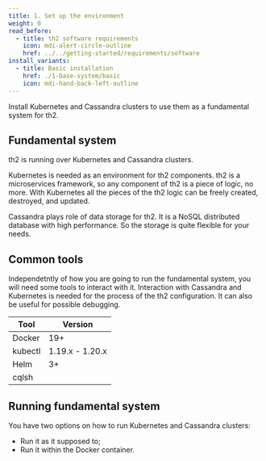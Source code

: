 ```yaml
---
title: 1. Set up the environment 
weight: 0
read_before:
  - title: th2 software requirements
    icon: mdi-alert-circle-outline
    href: ../../getting-started/requirements/software
install_variants:
  - title: Basic installation
    href: ./1-base-system/basic
    icon: mdi-hand-back-left-outline
---
```


Install Kubernetes and Cassandra clusters to use them as a fundamental system for th2.


<!--more-->

## Fundamental system

th2 is running over Kubernetes and Cassandra clusters.

Kubernetes is needed as an environment for th2 components. th2 is a microservices framework, so any component of th2 is a piece of logic, no more. With Kubernetes all the pieces of the th2 logic can be freely created, destroyed, and updated.

Cassandra plays role of data storage for th2. It is a NoSQL distributed database with high performance. So the storage is quite flexible for your needs.

## Common tools

Independetntly of how you are going to run the fundamental system, you will need some tools to interact with it. Interaction with Cassandra and Kubernetes is needed for the process of the th2 configuration. It can also be useful for possible debugging.

| Tool    | Version         |
| ------- | --------------- |
| Docker  | 19+             |
| kubectl | 1.19.x - 1.20.x |
| Helm    | 3+              |
| cqlsh   |                 |


## Running fundamental system

You have two options on how to run Kubernetes and Cassandra clusters:
- Run it as it supposed to;
- Run it within the Docker container.

<recommendations :items="install_variants" ></recommendations>
